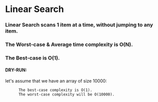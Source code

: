 # Linear Search

### Linear Search scans 1 item at a time, without jumping to any item.
### The Worst-case & Average time complexity is O(N).
### The Best-case is O(1).

#### DRY-RUN:
let's assume that we have an array of size 10000:

          The best-case complexity is O(1).
          The worst-case complexity will be O(10000).
